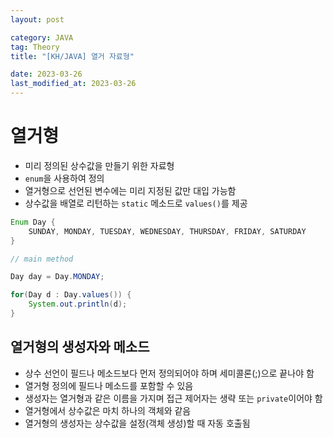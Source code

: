 ```yaml
---
layout: post

category: JAVA
tag: Theory
title: "[KH/JAVA] 열거 자료형"

date: 2023-03-26
last_modified_at: 2023-03-26
---
```


# 열거형
- 미리 정의된 상수값을 만들기 위한 자료형
- `enum`을 사용하여 정의
- 열거형으로 선언된 변수에는 미리 지정된 값만 대입 가능함
- 상수값을 배열로 리턴하는 `static` 메소드로 `values()`를 제공

```java
Enum Day {
	SUNDAY, MONDAY, TUESDAY, WEDNESDAY, THURSDAY, FRIDAY, SATURDAY
}
```

```java
// main method

Day day = Day.MONDAY;

for(Day d : Day.values()) {
	System.out.println(d);
}
```

## 열거형의 생성자와 메소드
- 상수 선언이 필드나 메소드보다 먼저 정의되어야 하며 세미콜론(;)으로 끝나야 함
- 열거형 정의에 필드나 메소드를 포함할 수 있음
- 생성자는 열거형과 같은 이름을 가지며 접근 제어자는 생략 또는 `private`이어야 함
- 열거형에서 상수값은 마치 하나의 객체와 같음
- 열거형의 생성자는 상수값을 설정(객체 생성)할 때 자동 호출됨
